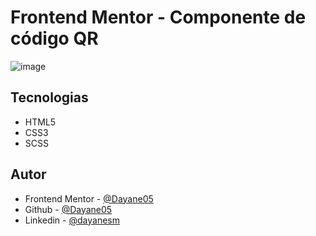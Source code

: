 # Frontend Mentor - Componente de código QR

![image](https://github.com/Dayane05/Qr_Code_Desafio/assets/105259264/c9a71e9c-855c-4bca-b78c-e2dd7f00401c)

## Tecnologias

- HTML5
- CSS3
- SCSS

## Autor

- Frontend Mentor - [@Dayane05](https://www.frontendmentor.io/profile/Dayane05)
- Github - [@Dayane05](https://github.com/Dayane05)
- Linkedin - [@dayanesm](https://www.linkedin.com/in/dayanesm/)
